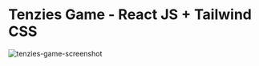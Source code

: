 # Tenzies Game - React JS + Tailwind CSS
![tenzies-game-screenshot](https://github.com/user-attachments/assets/c4cbf8de-04e6-4245-9574-5c89a48aa503)
